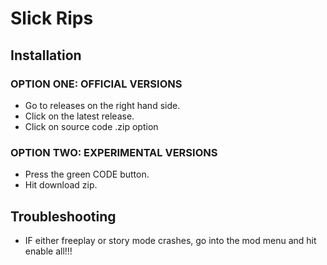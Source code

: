 # Slick Rips
## Installation
### OPTION ONE: OFFICIAL VERSIONS
* Go to releases on the right hand side.
* Click on the latest release.
* Click on source code .zip option
### OPTION TWO: EXPERIMENTAL VERSIONS
* Press the green CODE button.
* Hit download zip.

## Troubleshooting
* IF either freeplay or story mode crashes, go into the mod menu and hit enable all!!!
